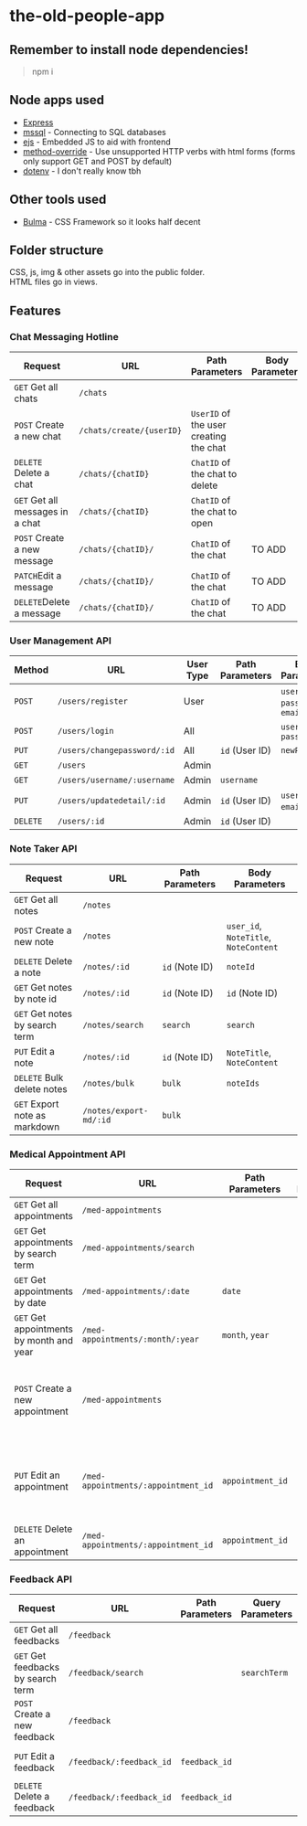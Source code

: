 # the-old-people-app

## Remember to install node dependencies!

> npm i

## Node apps used

-   [Express](https://www.npmjs.com/package/express)
-   [mssql](https://www.npmjs.com/package/mssql) - Connecting to SQL databases
-   [ejs](https://www.npmjs.com/package/ejs) - Embedded JS to aid with frontend
-   [method-override](https://www.npmjs.com/package/method-override) - Use unsupported HTTP verbs with html forms (forms only support GET and POST by default)
-   [dotenv](https://www.npmjs.com/package/dotenv) - I don't really know tbh

## Other tools used

-   [Bulma](https://bulma.io/) - CSS Framework so it looks half decent

## Folder structure

CSS, js, img & other assets go into the public folder. <br>
HTML files go in views.

## Features

### Chat Messaging Hotline

| Request                          | URL                      | Path Parameters                        | Body Parameters |
| -------------------------------- | ------------------------ | -------------------------------------- | --------------- |
| `GET` Get all chats              | `/chats`                 |                                        |
| `POST` Create a new chat         | `/chats/create/{userID}` | `UserID` of the user creating the chat |
| `DELETE` Delete a chat           | `/chats/{chatID}`        | `ChatID` of the chat to delete         |
| `GET` Get all messages in a chat | `/chats/{chatID}`        | `ChatID` of the chat to open           |
| `POST` Create a new message      | `/chats/{chatID}/`       | `ChatID` of the chat                   | TO ADD          |
| `PATCH`Edit a message            | `/chats/{chatID}/`       | `ChatID` of the chat                   | TO ADD          |
| `DELETE`Delete a message         | `/chats/{chatID}/`       | `ChatID` of the chat                   | TO ADD          |

### User Management API

| Method   | URL                                 | User Type   | Path Parameters        | Body Parameters                   | Function Used        |
|----------|--------------------------------------|-------------|-------------------------|------------------------------------|-----------------------|
| `POST`   | `/users/register`                    | User        |                         | `username`, `password`, `email`   | `createUser`          |
| `POST`   | `/users/login`                       | All         |                         | `username`, `password`            | `loginUser`           |
| `PUT`    | `/users/changepassword/:id`          | All         | `id` (User ID)          | `newPassword`                     | `changePassword`      |
| `GET`    | `/users`                             | Admin       |                         |                                    | `getAllUsers`         |
| `GET`    | `/users/username/:username`          | Admin       | `username`              |                                    | `getUserByUsername`   |
| `PUT`    | `/users/updatedetail/:id`            | Admin        | `id` (User ID)          | `username`, `email`, etc.         | `updateUser`          |
| `DELETE` | `/users/:id`                         | Admin       | `id` (User ID)          |                                    | `deleteUser`          |

### Note Taker API

| Request                          | URL                      | Path Parameters                        | Body Parameters |
| -------------------------------- | ------------------------ | -------------------------------------- | --------------- |
| `GET` Get all notes              | `/notes`                 |                                        | 
| `POST` Create a new note         | `/notes`                 |                                        | `user_id`, `NoteTitle`, `NoteContent`
| `DELETE` Delete a note           | `/notes/:id`             | `id` (Note ID)                         | `noteId` 
| `GET` Get notes by note id       | `/notes/:id`             | `id` (Note ID)                         | `id` (Note ID)
| `GET` Get notes by search term   | `/notes/search`          | `search`                               | `search`
| `PUT` Edit a note                | `/notes/:id`             | `id` (Note ID)                         |  `NoteTitle`, `NoteContent`
| `DELETE` Bulk delete notes       | `/notes/bulk`            | `bulk`                                 | `noteIds`        |
| `GET` Export note as markdown    | `/notes/export-md/:id`   | `bulk`                                 |                  |

### Medical Appointment API

| Request                          | URL                      | Path Parameters    | Query Parameters  | Body Parameters |
| -------------------------------- | ------------------------ | ------------------ |------------------ | --------------- |
| `GET` Get all appointments       | `/med-appointments`      |                    |                   | 
| `GET` Get appointments by search term   | `/med-appointments/search`    |        | `searchTerm`      | 
| `GET` Get appointments by date   | `/med-appointments/:date`| `date`             |                   | 
| `GET` Get appointments by month and year   | `/med-appointments/:month/:year`| `month`, `year`       |                   | 
| `POST` Create a new appointment  | `/med-appointments`      |                    |                   | `date`, `title`, `doctor`, `start_time`, `end_time`, `location`, `status`, `notes`
| `PUT` Edit an appointment        | `/med-appointments/:appointment_id`  | `appointment_id` |                | `date`, `title`, `doctor`, `start_time`, `end_time`, `location`, `status`, `notes`
| `DELETE` Delete an appointment   | `/med-appointments/:appointment_id`  | `appointment_id` |                | 

### Feedback API

| Request                          | URL                      | Path Parameters    | Query Parameters  | Body Parameters |
| -------------------------------- | ------------------------ | ------------------ |------------------ | --------------- |
| `GET` Get all feedbacks       | `/feedback`      |                    |                   | 
| `GET` Get feedbacks by search term   | `/feedback/search`    |        | `searchTerm`      | 
| `POST` Create a new feedback  | `/feedback`      |                    |                   | `title`, `feature`, `description`
| `PUT` Edit a feedback        | `/feedback/:feedback_id`  | `feedback_id` |                | `title`, `feature`, `description`
| `DELETE` Delete a feedback   | `/feedback/:feedback_id`  | `feedback_id` |                | 

